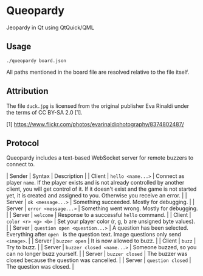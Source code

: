 # Queopardy

Jeopardy in Qt using QtQuick/QML

## Usage

```
./queopardy board.json
```

All paths mentioned in the board file are resolved relative to the file itself.

## Attribution

The file `duck.jpg` is licensed from the original publisher Eva Rinaldi under the terms of CC BY-SA 2.0 [1].

[1] https://www.flickr.com/photos/evarinaldiphotography/8374802487/

## Protocol

Queopardy includes a text-based WebSocket server for remote buzzers to connect to.

| Sender | Syntax | Description |
| Client | `hello <name...>` | Connect as player `name`. If the player exists and is not already controlled by another client, you will get control of it. If it doesn't exist and the game is not started yet, it is created and assigned to you. Otherwise you receive an error. |
| Server | `ok <message...>` | Something succeeded. Mostly for debugging. |
| Server | `error <message...>` | Something went wrong. Mostly for debugging. |
| Server | `welcome` | Response to a successful `hello` command. |
| Client | `color <r> <g> <b>` | Set your player color (r, g, b are unsigned byte values). |
| Server | `question open <question...>` | A question has been selected. Everything after `open ` is the question text. Image questions only send `<image>`. |
| Server | `buzzer open` | It is now allowed to buzz. |
| Client | `buzz` | Try to buzz. |
| Server | `buzzer closed <name...>` | Someone buzzed, so you can no longer buzz yourself. |
| Server | `buzzer closed` | The buzzer was closed because the question was cancelled. |
| Server | `question closed` | The question was closed. |